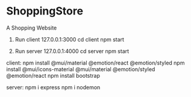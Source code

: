 # ShoppingStore

A Shopping Website

1. Run client 127.0.0.1:3000
   cd client
   npm start

2. Run server 127.0.0.1:4000
   cd server
   npm start

client:
npm install @mui/material @emotion/react @emotion/styled
npm install @mui/icons-material @mui/material @emotion/styled @emotion/react
npm install bootstrap

server:
npm i express
npm i nodemon
